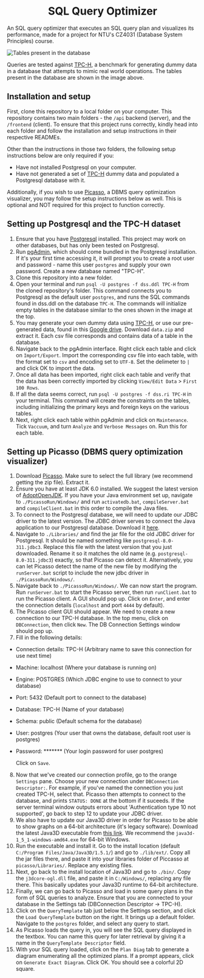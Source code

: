 <h1 align="center">SQL Query Optimizer</h1>

An SQL query optimizer that executes an SQL query plan and visualizes its performance, made for a project for NTU's CZ4031 (Database System Principles) course.

![Tables present in the database](https://i.imgur.com/MrvHfD9.png)

Queries are tested against [TPC-H](http://www.tpc.org/tpch/), a benchmark for generating dummy data in a database that attempts to mimic real world operations. The tables present in the database are shown in the image above.

## Installation and setup

First, clone this repository to a local folder on your computer. This repository contains two main folders - the `/api` backend (server), and the `/frontend` (client). To ensure that this project runs correctly, kindly head into each folder and follow the installation and setup instructions in their respective READMEs.

Other than the instructions in those two folders, the following setup instructions below are only required if you:

- Have not installed Postgresql on your computer.
- Have not generated a set of [TPC-H](http://www.tpc.org/tpch/) dummy data and populated a Postgresql database with it.

Additionally, if you wish to use [Picasso](https://dsl.cds.iisc.ac.in/projects/PICASSO/picasso_download/license.htm), a DBMS query optimization visualizer, you may follow the setup instructions below as well. This is optional and NOT required for this project to function correctly.

## Setting up Postgresql and the TPC-H dataset

1. Ensure that you have [Postgresql](https://www.postgresql.org/download/) installed. This project may work on other databases, but has only been tested on Postgresql.
2. Run [pgAdmin](https://www.pgadmin.org/), which should come bundled in the Postgresql installation. If it's your first time accessing it, it will prompt you to create a root user and password - name this user `postgres` and supply your own password. Create a new database named "TPC-H".
3. Clone this repository into a new folder.
4. Open your terminal and run `psql -U postgres -f dss.ddl TPC-H` from the cloned repository's folder. This command connects you to Postgresql as the default user `postgres`, and runs the SQL commands found in dss.ddl on the database `TPC-H`. The commands will initialize empty tables in the database similar to the ones shown in the image at the top.
5. You may generate your own dummy data using [TPC-H](http://www.tpc.org/tpch/), or use our pre-generated data, found in this [Google drive](https://drive.google.com/drive/folders/1i7FYWI1ePuFFZpMdRO7gwVD2lLw_j03B?usp=sharing). Download `data.zip` and extract it. Each csv file corresponds and contains data of a table in the database.
6. Navigate back to the pgAdmin interface. Right click each table and click on `Import/Export`. Import the corresponding csv file into each table, with the format set to `csv` and encoding set to `UTF-8`. Set the delimeter to `|` and click OK to import the data.
7. Once all data has been imported, right click each table and verify that the data has been correctly imported by clicking `View/Edit Data` > `First 100 Rows`.
8. If all the data seems correct, run `psql -U postgres -f dss.ri TPC-H` in your terminal. This command will create the constraints on the tables, including initializing the primary keys and foreign keys on the various tables.
9. Next, right click each table within pgAdmin and click on `Maintenance`. Tick `Vaccuum`, and turn `Analyze` and `Verbose Messages` on. Run this for each table.

## Setting up Picasso (DBMS query optimization visualizer)

1. Download [Picasso](https://dsl.cds.iisc.ac.in/projects/PICASSO/picasso_download/license.htm). Make sure to select the full library (we recommend getting the zip file). Extract it.
2. Ensure you have at least JDK 6.0 installed. We suggest the latest version of [AdoptOpenJDK](https://adoptopenjdk.net/releases.html). If you have your Java environment set up, navigate to `./PicassoRun/Windows/` and run `activatedb.bat`, `compileServer.bat` and `compileClient.bat` in this order to compile the Java files.
3. To connect to the Postgresql database, we will need to update our JDBC driver to the latest version. The JDBC driver serves to connect the Java application to our Postgresql database. Download it [here](https://jdbc.postgresql.org/download.html#current).
4. Navigate to `./Libraries/` and find the jar file for the old JDBC driver for Postgresql. It should be named something like `postgresql-8.0-311.jdbc3`. Replace this file with the latest version that you just downloaded. Rename it so it matches the old name (e.g. `postgresql-8.0-311.jdbc3`) exactly, so that Picasso can detect it. Alternatively, you can let Picasso detect the name of the new file by modifying the `runServer.bat` script to include the new jdbc driver in `./PicassoRun/Windows/`.
5. Navigate back to `./PicassoRun/Windows/`. We can now start the program. Run `runServer.bat` to start the Picasso server, then run `runClient.bat` to run the Picasso client. A GUI should pop up. Click on `Enter`, and enter the connection details (`localhost` and port `4444` by default).
6. The Picasso client GUI should appear. We need to create a new connection to our TPC-H database. In the top menu, click on `DBConnection`, then click `New`. The DB Connection Settings window should pop up.
7. Fill in the following details:

- Connection details: TPC-H (Arbitrary name to save this connection for use next time)
- Machine: localhost (Where your database is running on)
- Engine: POSTGRES (Which JDBC engine to use to connect to your database)
- Port: 5432 (Default port to connect to the database)
- Database: TPC-H (Name of your database)
- Schema: public (Default schema for the database)
- User: postgres (Your user that owns the database, default root user is postgres)
- Password: \*\*\*\*\*\*\* (Your login password for user postgres)

  Click on `Save`.

8. Now that we've created our connection profile, go to the orange `Settings` pane. Choose your new connection under `DBConnection Descriptor:`. For example, if you've named the connection you just created TPC-H, select that. Picasso then attempts to connect to the database, and prints `STATUS: DONE` at the bottom if it suceeds. If the server terminal window outputs errors about 'Authentication type 10 not supported', go back to step 12 to update your JDBC driver.
9. We also have to update our Java3D driver in order for Picasso to be able to show graphs on a 64-bit architecture (it's legacy software). Download the latest Java3D executable from [this link](https://www.oracle.com/java/technologies/java-archive-downloads-java-client-downloads.html#java3d-1.5.1-oth-JPR). We recommend the `java3d-1_5_1-windows-amd64.exe` for 64-bit Windows.
10. Run the executable and install it. Go to the install location (default `C:/Program Files/Java/Java3D/1.5.1/`) and go to `./lib/ext/`. Copy all the jar files there, and paste it into your libraries folder of Piccasso at `picasso/Libraries/`. Replace any existing files.
11. Next, go back to the install location of Java3D and go to `./bin/`. Copy the `j3dcore-ogl.dll` file, and paste it in `C:/Windows/`, replacing any file there. This basically updates your Java3D runtime to 64-bit architecture.
12. Finally, we can go back to Picasso and load in some query plans in the form of SQL queries to analyze. Ensure that you are connected to your database in the Settings tab (DBConnection Descriptor -> TPC-H).
13. Click on the `QueryTemplate` tab just below the Settings section, and click the `Load QueryTemplate` button on the right. It brings up a default folder. Navigate to the `postgres` folder, and select any query to start.
14. As Picasso loads the query in, you will see the SQL query displayed in the textbox. You can name this query for later retrieval by giving it a name in the `QueryTemplate Descriptor` field.
15. With your SQL query loaded, click on the `Plan Diag` tab to generate a diagram enumerating all the optimized plans. If a prompt appears, click on `Generate Exact Diagram`. Click OK. You should see a colorful 2D square.
